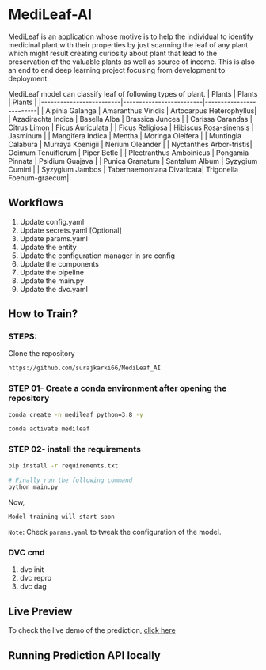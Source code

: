 # MediLeaf-AI

MediLeaf is an application whose motive is to help the individual to identify medicinal plant with their properties by just scanning the leaf of any plant which might result creating curiosity about plant that lead to the preservation of the valuable plants as well as source of income. This is also an end to end deep learning project focusing from development to deployment.

MediLeaf model can classify leaf of following types of plant.
|           Plants              |        Plants                 |           Plants              |
|-------------------------|-------------------------|-------------------------|
| Alpinia Galanga         | Amaranthus Viridis      | Artocarpus Heterophyllus|
| Azadirachta Indica      | Basella Alba            | Brassica Juncea         |
| Carissa Carandas        | Citrus Limon            | Ficus Auriculata        |
| Ficus Religiosa         | Hibiscus Rosa-sinensis  | Jasminum                |
| Mangifera Indica        | Mentha                  | Moringa Oleifera        |
| Muntingia Calabura      | Murraya Koenigii        | Nerium Oleander         |
| Nyctanthes Arbor-tristis| Ocimum Tenuiflorum       | Piper Betle             |
| Plectranthus Amboinicus | Pongamia Pinnata        | Psidium Guajava         |
| Punica Granatum         | Santalum Album          | Syzygium Cumini         |
| Syzygium Jambos         | Tabernaemontana Divaricata| Trigonella Foenum-graecum|


## Workflows

1. Update config.yaml
2. Update secrets.yaml [Optional]
3. Update params.yaml
4. Update the entity
5. Update the configuration manager in src config
6. Update the components
7. Update the pipeline
8. Update the main.py
9. Update the dvc.yaml


## How to Train?
### STEPS:

Clone the repository

```bash
https://github.com/surajkarki66/MediLeaf_AI
```
### STEP 01- Create a conda environment after opening the repository

```bash
conda create -n medileaf python=3.8 -y
```

```bash
conda activate medileaf
```


### STEP 02- install the requirements
```bash
pip install -r requirements.txt
```


```bash
# Finally run the following command
python main.py
```

Now,
```bash
Model training will start soon
```

`Note`: Check `params.yaml` to tweak the configuration of the model.

### DVC cmd

1. dvc init
2. dvc repro
3. dvc dag

## Live Preview
To check the live demo of the prediction, [click here]()

## Running Prediction API locally

